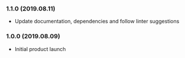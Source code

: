 ### 1.1.0 (2019.08.11)

* Update documentation, dependencies and follow linter suggestions

### 1.0.0 (2019.08.09)

* Initial product launch
